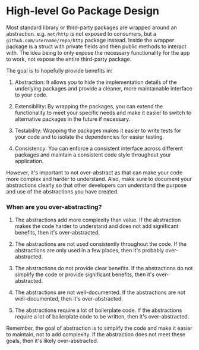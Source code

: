 # High-level Go Package Design

Most standard library or third-party packages are wrapped around an abstraction. e.g. `net/http` is not exposed to consumers, but a `github.com/username/repo/http` package instead. Inside the wrapper package is a struct with private fields and then public methods to interact with. The idea being to only expose the necessary functionality for the app to work, not expose the entire third-party package.

The goal is to hopefully provide benefits in:

1. Abstraction: It allows you to hide the implementation details of the underlying packages and provide a cleaner, more maintainable interface to your code.

2. Extensibility: By wrapping the packages, you can extend the functionality to meet your specific needs and make it easier to switch to alternative packages in the future if necessary.

3. Testability: Wrapping the packages makes it easier to write tests for your code and to isolate the dependencies for easier testing.

4. Consistency: You can enforce a consistent interface across different packages and maintain a consistent code style throughout your application.

However, it's important to not over-abstract as that can make your code more complex and harder to understand. Also, make sure to document your abstractions clearly so that other developers can understand the purpose and use of the abstractions you have created.

### When are you over-abstracting?

1. The abstractions add more complexity than value. If the abstraction makes the code harder to understand and does not add significant benefits, then it's over-abstracted.

2. The abstractions are not used consistently throughout the code. If the abstractions are only used in a few places, then it's probably over-abstracted.

3. The abstractions do not provide clear benefits. If the abstractions do not simplify the code or provide significant benefits, then it's over-abstracted.

4. The abstractions are not well-documented. If the abstractions are not well-documented, then it's over-abstracted.

5. The abstractions require a lot of boilerplate code. If the abstractions require a lot of boilerplate code to be written, then it's over-abstracted.

Remember, the goal of abstraction is to simplify the code and make it easier to maintain, not to add complexity. If the abstraction does not meet these goals, then it's likely over-abstracted.
